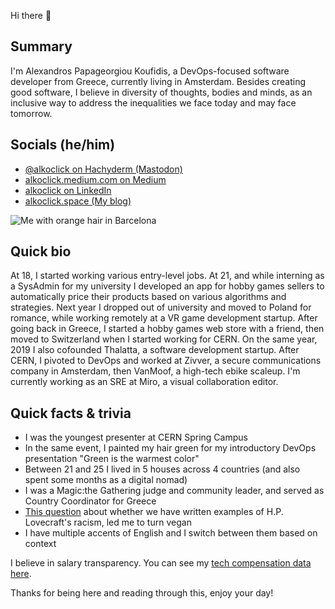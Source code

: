Hi there 👋

## Summary
I'm Alexandros Papageorgiou Koufidis, a DevOps-focused software developer from Greece, currently living in Amsterdam. 
Besides creating good software, I believe in diversity of thoughts, bodies and minds, as an inclusive way to address the inequalities we face today and may face tomorrow. 

## Socials (he/him)
- [@alkoclick on Hachyderm (Mastodon)](https://hachyderm.io/@alkoclick)
- [alkoclick.medium.com on Medium](https://alkoclick.medium.com/)
- [alkoclick on LinkedIn](https://www.linkedin.com/in/alkoclick/)
- [alkoclick.space (My blog)](https://alkoclick.space)

![Me with orange hair in Barcelona](https://alkoclick.space/media/profile-pic-2.jpg)

## Quick bio
At 18, I started working various entry-level jobs. At 21, and while interning as a SysAdmin for my university I developed an app for hobby games sellers to automatically price their products based on various algorithms and strategies. 
Next year I dropped out of university and moved to Poland for romance, while working remotely at a VR game development startup. 
After going back in Greece, I started a hobby games web store with a friend, then moved to Switzerland when I started working for CERN. 
On the same year, 2019 I also cofounded Thalatta, a software development startup. 
After CERN, I pivoted to DevOps and worked at Zivver, a secure communications company in Amsterdam, then VanMoof, a high-tech ebike scaleup.
I'm currently working as an SRE at Miro, a visual collaboration editor. 

## Quick facts & trivia
- I was the youngest presenter at CERN Spring Campus
- In the same event, I painted my hair green for my introductory DevOps presentation "Green is the warmest color"
- Between 21 and 25 I lived in 5 houses across 4 countries (and also spent some months as a digital nomad)
- I was a Magic:the Gathering judge and community leader, and served as Country Coordinator for Greece
- [This question](https://scifi.stackexchange.com/questions/226541/what-are-some-examples-of-lovecrafts-racism-in-his-published-short-stories) about whether we have written examples of H.P. Lovecraft's racism, led me to turn vegan
- I have multiple accents of English and I switch between them based on context

I believe in salary transparency. You can see my [tech compensation data here](https://alkoclick.space/compensation).

Thanks for being here and reading through this, enjoy your day!
